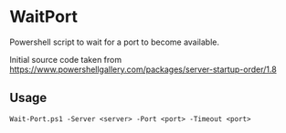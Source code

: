 # WaitPort
Powershell script to wait for a port to become available.

Initial source code taken from https://www.powershellgallery.com/packages/server-startup-order/1.8

## Usage
```
Wait-Port.ps1 -Server <server> -Port <port> -Timeout <port>
```
